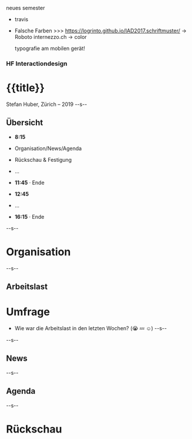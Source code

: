 




neues semester
  - travis

  * Falsche Farben >>>
    https://logrinto.github.io/IAD2017.schriftmuster/  → Roboto
    internezzo.ch → color

    typografie am mobilen gerät!




### HF Interactiondesign

# {{title}}

Stefan Huber, Zürich – 2019 <!-- .element: class="footer" -->
--s--
## Übersicht

* **8:15**
* Organisation/News/Agenda
* Rückschau & Festigung
* ...
* **11:45** · Ende

* **12:45**
* ...
* **16:15** · Ende

--s--
# Organisation
--s--
## Arbeitslast

# Umfrage
* Wie war die Arbeitslast in den letzten Wochen? (😭 💤 ☺️)
--s--

--s--
## News

--s--
## Agenda


--s--
# Rückschau
